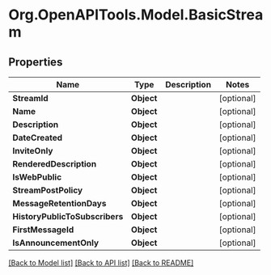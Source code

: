 
# Org.OpenAPITools.Model.BasicStream

## Properties

Name | Type | Description | Notes
------------ | ------------- | ------------- | -------------
**StreamId** | **Object** |  | [optional] 
**Name** | **Object** |  | [optional] 
**Description** | **Object** |  | [optional] 
**DateCreated** | **Object** |  | [optional] 
**InviteOnly** | **Object** |  | [optional] 
**RenderedDescription** | **Object** |  | [optional] 
**IsWebPublic** | **Object** |  | [optional] 
**StreamPostPolicy** | **Object** |  | [optional] 
**MessageRetentionDays** | **Object** |  | [optional] 
**HistoryPublicToSubscribers** | **Object** |  | [optional] 
**FirstMessageId** | **Object** |  | [optional] 
**IsAnnouncementOnly** | **Object** |  | [optional] 

[[Back to Model list]](../README.md#documentation-for-models)
[[Back to API list]](../README.md#documentation-for-api-endpoints)
[[Back to README]](../README.md)

